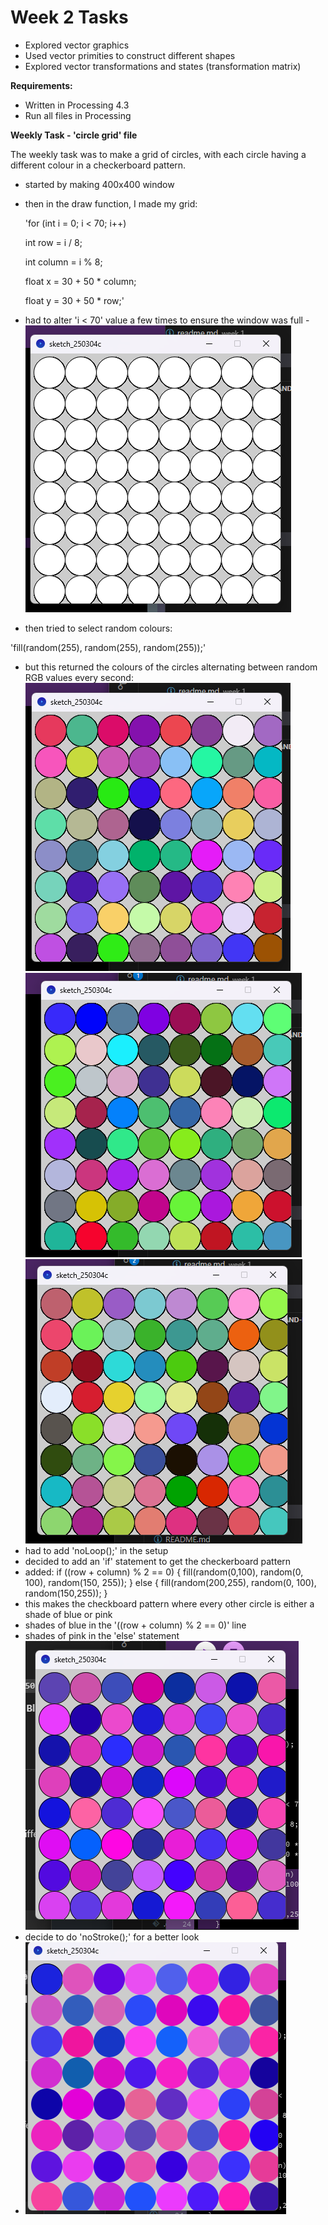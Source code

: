 # Week 2 Tasks

- Explored vector graphics
- Used vector primities to construct different shapes
- Explored vector transformations and states (transformation matrix)

**Requirements:**

- Written in Processing 4.3
- Run all files in Processing


**Weekly Task - 'circle grid' file**

The weekly task was to make a grid of circles, with each circle having a different colour in a checkerboard pattern.

- started by making 400x400 window
- then in the draw function, I made my grid:

    'for (int i = 0; i < 70; i++) 

    int row = i / 8;

    int column = i % 8;


    float x = 30 + 50 * column;

    float y = 30 + 50 * row;'

- had to alter 'i < 70' value a few times to ensure the window was full
-![alt text](images/image.png)
- then tried to select random colours:

'fill(random(255), random(255), random(255));'

- but this returned the colours of the circles alternating between random RGB values every second:
![alt text](images/image-1.png)  ![alt text](images/image-2.png)
![alt text](images/image-3.png)
- had to add 'noLoop();' in the setup
- decided to add an 'if' statement to get the checkerboard pattern
- added:
    if ((row + column) % 2 == 0) {
      fill(random(0,100), random(0, 100), random(150, 255));
    }
    else {
     fill(random(200,255), random(0, 100), random(150,255));
    }
- this makes the checkboard pattern where every other circle is either a shade of blue or pink
- shades of blue in the '((row + column) % 2 == 0)' line
- shades of pink in the 'else' statement
![alt text](images/image-4.png) 
- decide to do 'noStroke();' for a better look
- ![alt text](images/image-5.png) 